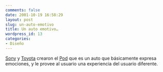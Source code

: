 ```yaml
---
comments: false
date: 2001-10-19 16:58:29
layout: post
slug: un-auto-emotivo
title: Un auto emotivo…
wordpress_id: 13
categories:
- Diseño
---
```


[Sony](http://www.sony.com) y [Toyota](http://www.toyota.com) crearon el [Pod](http://dailynews.yahoo.com/h/nm/20011018/od/pod_dc_1.html) que es un auto que básicamente expresa emociones, y le provee al usuario una experiencia del usuario diferente.




 
